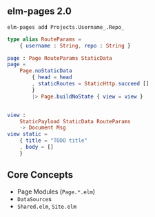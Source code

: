 ## elm-pages 2.0

```
elm-pages add Projects.Username_.Repo_
```

```elm
type alias RouteParams =
    { username : String, repo : String }

page : Page RouteParams StaticData
page =
    Page.noStaticData
        { head = head
        , staticRoutes = StaticHttp.succeed []
        }
        |> Page.buildNoState { view = view }


view :
    StaticPayload StaticData RouteParams
    -> Document Msg
view static =
    { title = "TODO title"
    , body = []
    }
```

## Core Concepts

- Page Modules (`Page.*.elm`)
- `DataSource`s
- `Shared.elm`, `Site.elm`
